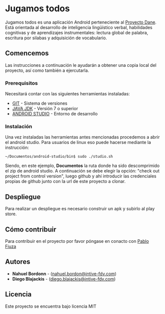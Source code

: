 # Jugamos todos

Jugamos todos es una aplicación Android perteneciente al [Proyecto Dane](http://www.proyectodane.org/). Está orientada al desarrollo de inteligencia lingüístico verbal, habilidades cognitivas y de aprendizajes instrumentales: lectura global de palabra, escritura por silabas y adquisición de vocabulario.


## Comencemos

Las instrucciones a continuación le ayudarán a obtener una copia local del proyecto, así como también a ejercutarla.

### Prerequisitos

Necesitará contar con las siguientes herramientas instaladas:

* [GIT](https://git-scm.com/) - Sistema de versiones 
* [JAVA JDK](http://www.oracle.com/technetwork/java/javase/downloads/index-jsp-138363.html#javasejdk) - Versión 7 o superior 
* [ANDROID STUDIO](https://developer.android.com/studio/index.html) - Entorno de desarrollo

### Instalación

Una vez instaladas las herramientas antes mencionadas procedemos a abrir el android studio. Para usuarios de linux eso puede hacerse mediante la instrucción:

```
~/Documentos/android-studio/bin$ sudo ./studio.sh
```

Siendo, en este ejemplo, **Documentos** la ruta donde ha sido descomprimido el zip de android studio. A continuación se debe elegir la opción: "check out project from control version", luego github y ahí introducir las credenciales propias de github junto con la url de este proyecto a clonar.

## Despliegue

Para realizar un despliegue es necesario construir un apk y subirlo al play store.


## Cómo contribuir

Para contribuir en el proyecto por favor póngase en conacto con  [Pablo Fiuza](pablo.fiuza@proyectodane.org)


## Autores

* **Nahuel Bordonn** - (nahuel.bordon@intive-fdv.com)
* **Diego Blajackis** - (diego.blajackis@intive-fdv.com)


## Licencia

Este proyecto se encuentra bajo licencia MIT
